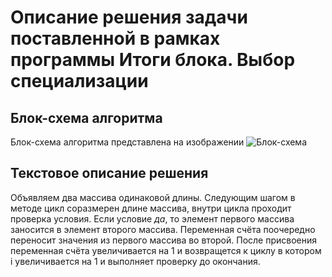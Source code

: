 # Описание решения задачи поставленной в рамках программы Итоги блока. Выбор специализации

## Блок-схема алгоритма
Блок-схема алгоритма представлена на изображении
![Блок-схема](/Block_resuts/algorithm.jpg)

## Текстовое описание решения
Объявляем два массива одинаковой длины. Следующим шагом в методе цикл соразмерен длине массива, внутри цикла проходит проверка условия. Если условие *да*, то элемент первого массива заносится в элемент второго массива. Переменная счёта поочередно переносит значения из первого массива во второй. После присвоения переменная счёта увеличивается на 1 и возвращется к циклу в котором i увеличивается на 1 и выполняет проверку до окончания.